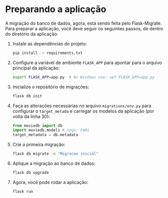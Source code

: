 # Preparando a aplicação

A migração do banco de dados, agora, está sendo feita pelo Flask-Migrate. Para preparar a aplicação, você deve seguir os seguintes passos, de dentro do diretório da aplicação:

1. Instale as dependências do projeto:
   ```bash
   pip install -r requirements.txt
   ```
2. Configure a variável de ambiente `FLASK_APP` para apontar para o arquivo principal da aplicação:
   ```bash
   export FLASK_APP=app.py  # No Windows use: set FLASK_APP=app.py
   ```
3. Inicialize o repositório de migrações:
   ```bash
   flask db init
   ```
4. Faça as alterações necessárias no arquivo `migrations/env.py` para configurar o `target_metada` e carregar os modelos da aplicação (por volta da linha 30):
   ```python
   from moviedb import db
   import moviedb.models # noqa: F401
   target_metadata = db.metadata
   ```
5. Crie a primeira migração:
   ```bash
   flask db migrate -m "Migracao inicial"
   ```
6. Aplique a migração ao banco de dados:
   ```bash
   flask db upgrade
   ```
7. Agora, você pode rodar a aplicação:
   ```bash
   flask run
   ```
